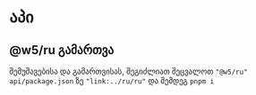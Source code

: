 # აპი

## @w5/ru გამართვა

შემუშავებისა და გამართვისას, შეგიძლიათ შეცვალოთ `"@w5/ru"` `api/package.json` ზე `"link:../ru/ru"` და შემდეგ `pnpm i`
